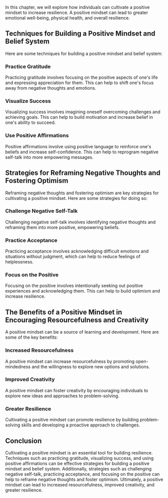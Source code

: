 
In this chapter, we will explore how individuals can cultivate a positive mindset to increase resilience. A positive mindset can lead to greater emotional well-being, physical health, and overall resilience.

Techniques for Building a Positive Mindset and Belief System
------------------------------------------------------------

Here are some techniques for building a positive mindset and belief system:

### Practice Gratitude

Practicing gratitude involves focusing on the positive aspects of one's life and expressing appreciation for them. This can help to shift one's focus away from negative thoughts and emotions.

### Visualize Success

Visualizing success involves imagining oneself overcoming challenges and achieving goals. This can help to build motivation and increase belief in one's ability to succeed.

### Use Positive Affirmations

Positive affirmations involve using positive language to reinforce one's beliefs and increase self-confidence. This can help to reprogram negative self-talk into more empowering messages.

Strategies for Reframing Negative Thoughts and Fostering Optimism
-----------------------------------------------------------------

Reframing negative thoughts and fostering optimism are key strategies for cultivating a positive mindset. Here are some strategies for doing so:

### Challenge Negative Self-Talk

Challenging negative self-talk involves identifying negative thoughts and reframing them into more positive, empowering beliefs.

### Practice Acceptance

Practicing acceptance involves acknowledging difficult emotions and situations without judgment, which can help to reduce feelings of helplessness.

### Focus on the Positive

Focusing on the positive involves intentionally seeking out positive experiences and acknowledging them. This can help to build optimism and increase resilience.

The Benefits of a Positive Mindset in Encouraging Resourcefulness and Creativity
--------------------------------------------------------------------------------

A positive mindset can be a source of learning and development. Here are some of the key benefits:

### Increased Resourcefulness

A positive mindset can increase resourcefulness by promoting open-mindedness and the willingness to explore new options and solutions.

### Improved Creativity

A positive mindset can foster creativity by encouraging individuals to explore new ideas and approaches to problem-solving.

### Greater Resilience

Cultivating a positive mindset can promote resilience by building problem-solving skills and developing a proactive approach to challenges.

Conclusion
----------

Cultivating a positive mindset is an essential tool for building resilience. Techniques such as practicing gratitude, visualizing success, and using positive affirmations can be effective strategies for building a positive mindset and belief system. Additionally, strategies such as challenging negative self-talk, practicing acceptance, and focusing on the positive can help to reframe negative thoughts and foster optimism. Ultimately, a positive mindset can lead to increased resourcefulness, improved creativity, and greater resilience.
